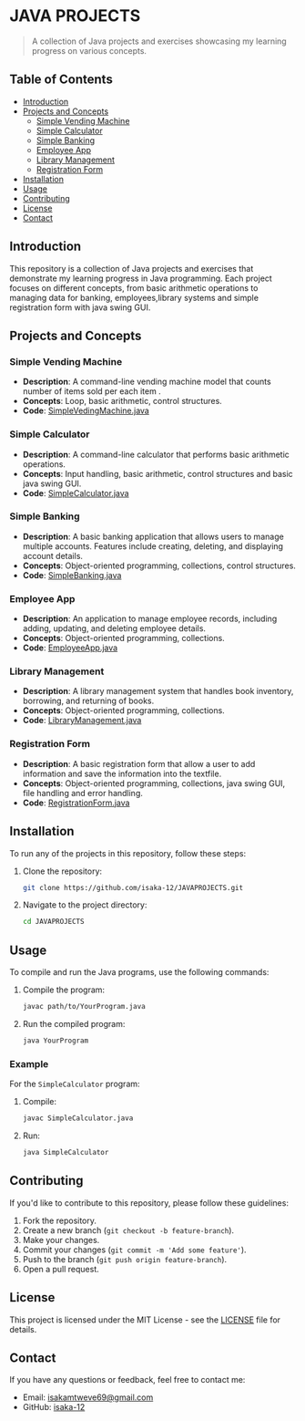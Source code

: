 # JAVA PROJECTS

> A collection of Java projects and exercises showcasing my learning progress on various concepts.

## Table of Contents

- [Introduction](#introduction)
- [Projects and Concepts](#projects-and-concepts)
  - [Simple Vending Machine](#simple-vending-machine)
  - [Simple Calculator](#simple-calculator)
  - [Simple Banking](#simple-banking)
  - [Employee App](#employee-app)
  - [Library Management](#library-management)
  - [Registration Form](#Registration-form)
- [Installation](#installation)
- [Usage](#usage)
- [Contributing](#contributing)
- [License](#license)
- [Contact](#contact)

## Introduction

This repository is a collection of Java projects and exercises that demonstrate my learning progress in Java programming. Each project focuses on different concepts, from basic arithmetic operations to managing data for banking, employees,library systems and simple registration form with java swing GUI.

## Projects and Concepts

### Simple Vending Machine
- **Description**: A command-line vending machine model that counts number of items sold per each item .
- **Concepts**: Loop, basic arithmetic, control structures.
- **Code**: [SimpleVedingMachine.java](SimpleVendingMachine.java)

### Simple Calculator
- **Description**: A command-line calculator that performs basic arithmetic operations.
- **Concepts**: Input handling, basic arithmetic, control structures and basic java swing GUI.
- **Code**: [SimpleCalculator.java](SimpleCalculator.java)

### Simple Banking
- **Description**: A basic banking application that allows users to manage multiple accounts. Features include creating, deleting, and displaying account details.
- **Concepts**: Object-oriented programming, collections, control structures.
- **Code**: [SimpleBanking.java](SimpleBanking.java)

### Employee App
- **Description**: An application to manage employee records, including adding, updating, and deleting employee details.
- **Concepts**: Object-oriented programming, collections.
- **Code**: [EmployeeApp.java](EmployeeApp.java)

### Library Management
- **Description**: A library management system that handles book inventory, borrowing, and returning of books.
- **Concepts**: Object-oriented programming, collections.
- **Code**: [LibraryManagement.java](LibraryManagement.java)

### Registration Form
- **Description**: A basic registration form that allow a user to add information and save the information into the textfile.
- **Concepts**: Object-oriented programming, collections, java swing GUI, file handling and error handling.
- **Code**: [RegistrationForm.java](RegistrationForm.java)

## Installation

To run any of the projects in this repository, follow these steps:

1. Clone the repository:
    ```bash
    git clone https://github.com/isaka-12/JAVAPROJECTS.git
    ```
2. Navigate to the project directory:
    ```bash
    cd JAVAPROJECTS
    ```

## Usage

To compile and run the Java programs, use the following commands:

1. Compile the program:
    ```bash
    javac path/to/YourProgram.java
    ```
2. Run the compiled program:
    ```bash
    java YourProgram
    ```

### Example

For the `SimpleCalculator` program:
1. Compile:
    ```bash
    javac SimpleCalculator.java
    ```
2. Run:
    ```bash
    java SimpleCalculator
    ```

## Contributing

If you'd like to contribute to this repository, please follow these guidelines:

1. Fork the repository.
2. Create a new branch (`git checkout -b feature-branch`).
3. Make your changes.
4. Commit your changes (`git commit -m 'Add some feature'`).
5. Push to the branch (`git push origin feature-branch`).
6. Open a pull request.

## License

This project is licensed under the MIT License - see the [LICENSE](LICENSE) file for details.

## Contact

If you have any questions or feedback, feel free to contact me:

- Email: isakamtweve69@gmail.com
- GitHub: [isaka-12](https://github.com/isaka-12)
